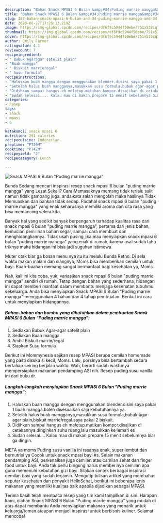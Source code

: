 ```yaml
---
description: "Bahan Snack MPASI 6 Bulan &amp;#34;Puding marrie mangga&amp;#34; | Cara Masak Snack MPASI 6 Bulan &amp;#34;Puding marrie mangga&amp;#34; Yang Lezat Sekali"
title: "Bahan Snack MPASI 6 Bulan &amp;#34;Puding marrie mangga&amp;#34; | Cara Masak Snack MPASI 6 Bulan &amp;#34;Puding marrie mangga&amp;#34; Yang Lezat Sekali"
slug: 357-bahan-snack-mpasi-6-bulan-and-34-puding-marrie-mangga-and-34-cara-masak-snack-mpasi-6-bulan-and-34-puding-marrie-mangga-and-34-yang-lezat-sekali
date: 2020-06-27T17:26:13.219Z
image: https://img-global.cpcdn.com/recipes/df6f9c5944f50ebe/751x532cq70/snack-mpasi-6-bulan-puding-marrie-mangga-foto-resep-utama.jpg
thumbnail: https://img-global.cpcdn.com/recipes/df6f9c5944f50ebe/751x532cq70/snack-mpasi-6-bulan-puding-marrie-mangga-foto-resep-utama.jpg
cover: https://img-global.cpcdn.com/recipes/df6f9c5944f50ebe/751x532cq70/snack-mpasi-6-bulan-puding-marrie-mangga-foto-resep-utama.jpg
author: Emily Farmer
ratingvalue: 4.1
reviewcount: 7
recipeingredient:
- " Bubuk Agaragar satelit plain"
- "Buah mangga"
- " Biskuit marrieregal"
- " Susu formula"
recipeinstructions:
- "Haluskan buah mangga dengan menggunakan blender.disini saya pakai 1 buah mangga.boleh disesuaikan saja kebutuhannya ya."
- "Setelah halus buah mangganya,masukkan susu formula,bubuk agar-agar plain,biskuit marrie/regal.saya pakai 2 biskuit."
- "Didihkan sampai hangus eh meletup.matikan kompor.disajikan di cetakannya.dinginkan suhu ruang,lalu masukkan ke lemari es"
- "Sudah selesai.... Kalau mau di makan,prepare 15 menit sebelumnya biar ga dingin."
categories:
- Resep
tags:
- snack
- mpasi
- 6

katakunci: snack mpasi 6 
nutrition: 291 calories
recipecuisine: Indonesian
preptime: "PT20M"
cooktime: "PT42M"
recipeyield: "2"
recipecategory: Lunch

---
```



![Snack MPASI 6 Bulan &#34;Puding marrie mangga&#34;](https://img-global.cpcdn.com/recipes/df6f9c5944f50ebe/751x532cq70/snack-mpasi-6-bulan-puding-marrie-mangga-foto-resep-utama.jpg)

Bunda Sedang mencari inspirasi resep snack mpasi 6 bulan &#34;puding marrie mangga&#34; yang Lezat Sekali? Cara Memasaknya memang tidak terlalu sulit namun tidak gampang juga. andaikata salah mengolah maka hasilnya Tidak Memuaskan dan bahkan tidak sedap. Padahal snack mpasi 6 bulan &#34;puding marrie mangga&#34; yang enak seharusnya memiliki aroma dan cita rasa yang bisa memancing selera kita.

Banyak hal yang sedikit banyak berpengaruh terhadap kualitas rasa dari snack mpasi 6 bulan &#34;puding marrie mangga&#34;, pertama dari jenis bahan, kemudian pemilihan bahan segar, sampai cara membuat dan menghidangkannya. Tidak usah pusing jika mau menyiapkan snack mpasi 6 bulan &#34;puding marrie mangga&#34; yang enak di rumah, karena asal sudah tahu triknya maka hidangan ini bisa jadi suguhan istimewa.

Muter otak biar ga bosan menu nya itu itu melulu Bunda Retno. Di sela waktu makan malam dan siangnya, Moms bisa memberikan cemilan untuk bayi. Buah-buahan memang sangat bermanfaat bagi kesehatan ya, Moms.


Nah, kali ini kita coba, yuk, variasikan snack mpasi 6 bulan &#34;puding marrie mangga&#34; sendiri di rumah. Tetap dengan bahan yang sederhana, hidangan ini dapat memberi manfaat dalam membantu menjaga kesehatan tubuhmu sekeluarga. Anda bisa menyiapkan Snack MPASI 6 Bulan &#34;Puding marrie mangga&#34; menggunakan 4 bahan dan 4 tahap pembuatan. Berikut ini cara untuk menyiapkan hidangannya.

<!--inarticleads1-->

##### Bahan-bahan dan bumbu yang dibutuhkan dalam pembuatan Snack MPASI 6 Bulan &#34;Puding marrie mangga&#34;:

1. Sediakan  Bubuk Agar-agar satelit plain
1. Sediakan Buah mangga
1. Ambil  Biskuit marrie/regal
1. Siapkan  Susu formula


Berikut ini Mommynesia sajikan resep MPASI berupa cemilan homemade yang pasti disuka si kecil, Moms. Lalu, porsinya bisa bertambah secara bertahap seiring berjalan waktu. Wah, berarti sudah waktunya mempersiapkan makanan pendamping ASI nih. Resep puding susu vanilla ini dari buku dr. 

<!--inarticleads2-->

##### Langkah-langkah menyiapkan Snack MPASI 6 Bulan &#34;Puding marrie mangga&#34;:

1. Haluskan buah mangga dengan menggunakan blender.disini saya pakai 1 buah mangga.boleh disesuaikan saja kebutuhannya ya.
1. Setelah halus buah mangganya,masukkan susu formula,bubuk agar-agar plain,biskuit marrie/regal.saya pakai 2 biskuit.
1. Didihkan sampai hangus eh meletup.matikan kompor.disajikan di cetakannya.dinginkan suhu ruang,lalu masukkan ke lemari es
1. Sudah selesai.... Kalau mau di makan,prepare 15 menit sebelumnya biar ga dingin.


META ya moms Puding susu vanilla ini rasanya enak, super lembut dan bernutrisi ya Cocok untuk snack mpasi bayi #s. Selain makanan pendamping ASI, perkenalkan juga cemilan atau camilan sehat dan finger food untuk bayi. Anda tak perlu bingung harus memberinya cemilan apa guna memenuhi kebutuhan gizi bayi. Silakan sontek berbagai inspirasi cemilan bayi yang sudah terjamin. Mengutip tulisan artikel yang membahas seputar kesehatan dan penyakit HelloSehat, berikut ini beberapa jenis makanan yang memiliki kualitas baik apabila dijadikan sebagai MPASI. 

Terima kasih telah membaca resep yang tim kami tampilkan di sini. Harapan kami, olahan Snack MPASI 6 Bulan &#34;Puding marrie mangga&#34; yang mudah di atas dapat membantu Anda menyiapkan makanan yang menarik untuk keluarga/teman ataupun menjadi inspirasi untuk berbisnis kuliner. Selamat mencoba!
